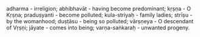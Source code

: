adharma - irreligion; abhibhavāt - having become predominant; kṛṣṇa - O Kṛṣṇa; praduṣyanti - become polluted; kula-striyaḥ - family ladies; strīṣu - by the womanhood; duṣṭāsu - being so polluted; vārṣṇeya - O descendant of Vṛṣṇi; jāyate - comes into being; varṇa-saṅkaraḥ - unwanted progeny.